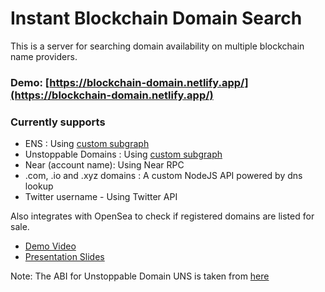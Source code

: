# Instant Blockchain Domain Search

This is a server for searching domain availability on multiple blockchain name providers.

### Demo: [https://blockchain-domain.netlify.app/](https://blockchain-domain.netlify.app/)


### Currently supports

- ENS : Using [custom subgraph]("https://thegraph.com/hosted-service/subgraph/saleel/domain-availability")
- Unstoppable Domains : Using [custom subgraph]("https://thegraph.com/hosted-service/subgraph/saleel/domain-availability")
- Near (account name): Using Near RPC
- .com, .io and .xyz domains : A custom NodeJS API powered by dns lookup
- Twitter username - Using Twitter API

Also integrates with OpenSea to check if registered domains are listed for sale.


- [Demo Video](https://youtu.be/ZuWDUsIi5oc)
- [Presentation Slides](https://docs.google.com/presentation/d/15Myjt9zmrUgAP8NxinrY4kKFOuKpVh9Wh4lAlOjWD24/edit?usp=sharing)


Note: The ABI for Unstoppable Domain UNS is taken from [here](https://github.com/unstoppable-domains-integrations/dot-crypto-subgraph/blob/master/abis/UNSRegistry.json)
